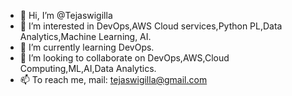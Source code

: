 - 👋 Hi, I’m @Tejaswigilla
- 👀 I’m interested in DevOps,AWS Cloud services,Python PL,Data Analytics,Machine Learning, AI.
- 🌱 I’m currently learning DevOps.
- 💞️ I’m looking to collaborate on DevOps,AWS,Cloud Computing,ML,AI,Data Analytics.
- 📫 To reach me, mail: tejaswigilla@gmail.com
<!---
Tejaswigilla/Tejaswigilla is a ✨ special ✨ repository because its `README.md` (this file) appears on your GitHub profile.
You can click the Preview link to take a look at your changes.
--->
